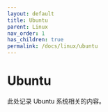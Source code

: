 ```yaml
---
layout: default
title: Ubuntu
parent: Linux
nav_order: 1
has_children: true
permalink: /docs/linux/ubuntu
---
```


# Ubuntu

此处记录 Ubuntu 系统相关的内容。



